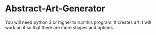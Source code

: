 # Abstract-Art-Generator
You will need python 3 or higher to run this program.
It creates art.
I will work on it so that there are more shapes and options
